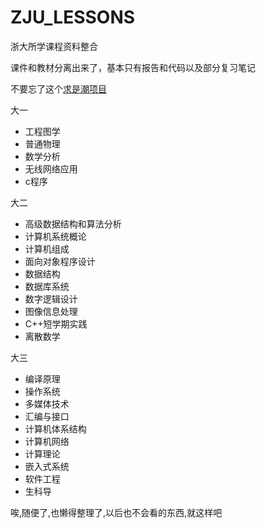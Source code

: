 # ZJU_LESSONS
浙大所学课程资料整合

课件和教材分离出来了，基本只有报告和代码以及部分复习笔记

不要忘了这个[求是潮项目](https://github.com/QSCTech/zju-icicles)

大一

* 工程图学
* 普通物理
* 数学分析
* 无线网络应用
* c程序

大二

* 高级数据结构和算法分析
* 计算机系统概论
* 计算机组成
* 面向对象程序设计
* 数据结构
* 数据库系统
* 数字逻辑设计
* 图像信息处理
* C++短学期实践
* 离散数学

大三

* 编译原理
* 操作系统
* 多媒体技术
* 汇编与接口
* 计算机体系结构
* 计算机网络
* 计算理论
* 嵌入式系统
* 软件工程
* 生科导



唉,随便了,也懒得整理了,以后也不会看的东西,就这样吧